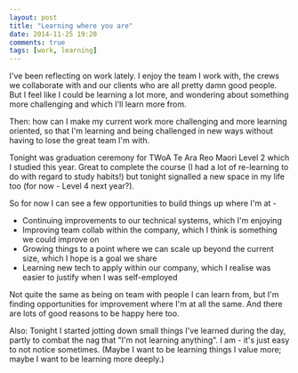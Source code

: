 ```yaml
---
layout: post
title: "Learning where you are"
date: 2014-11-25 19:20
comments: true
tags: [work, learning]
---
```


I've been reflecting on work lately. I enjoy the team I work with, the crews we collaborate with and our clients who are all pretty damn good people. But I feel like I could be learning a lot more, and wondering about something more challenging and which I'll learn more from.

Then: how can I make my current work more challenging and more learning oriented, so that I'm learning and being challenged in new ways without having to lose the great team I'm with.

Tonight was graduation ceremony for TWoA Te Ara Reo Maori Level 2 which I studied this year. Great to complete the course (I had a lot of re-learning to do with regard to study habits!) but tonight signalled a new space in my life too (for now - Level 4 next year?).

So for now I can see a few opportunities to build things up where I'm at -

* Continuing improvements to our technical systems, which I'm enjoying
* Improving team collab within the company, which I think is something we could improve on
* Growing things to a point where we can scale up beyond the current size, which I hope is a goal we share
* Learning new tech to apply within our company, which I realise was easier to justify when I was self-employed

Not quite the same as being on team with people I can learn from, but I'm finding opportunities for improvement where I'm at all the same. And there are lots of good reasons to be happy here too.

Also: Tonight I started jotting down small things I've learned during the day, partly to combat the nag that "I'm not learning anything". I am - it's just easy to not notice sometimes. (Maybe I want to be learning things I value more; maybe I want to be learning more deeply.)
